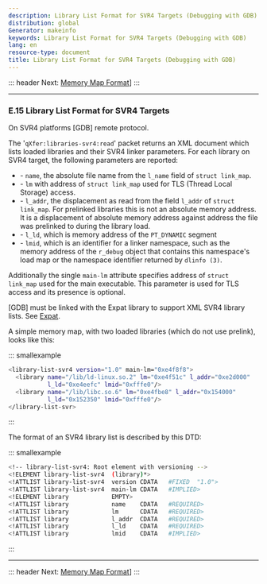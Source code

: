 ```yaml
---
description: Library List Format for SVR4 Targets (Debugging with GDB)
distribution: global
Generator: makeinfo
keywords: Library List Format for SVR4 Targets (Debugging with GDB)
lang: en
resource-type: document
title: Library List Format for SVR4 Targets (Debugging with GDB)
---
```

::: header
Next: [Memory Map Format](Memory-Map-Format.html#Memory-Map-Format)]
:::

---

### E.15 Library List Format for SVR4 Targets

On SVR4 platforms [GDB] remote protocol.

The '`qXfer:libraries-svr4:read`' packet returns an XML document which lists loaded libraries and their SVR4 linker parameters. For each library on SVR4 target, the following parameters are reported:

- \- `name`, the absolute file name from the `l_name` field of `struct link_map`.
- \- `lm` with address of `struct link_map` used for TLS (Thread Local Storage) access.
- \- `l_addr`, the displacement as read from the field `l_addr` of `struct link_map`. For prelinked libraries this is not an absolute memory address. It is a displacement of absolute memory address against address the file was prelinked to during the library load.
- \- `l_ld`, which is memory address of the `PT_DYNAMIC` segment
- \- `lmid`, which is an identifier for a linker namespace, such as the memory address of the `r_debug` object that contains this namespace's load map or the namespace identifier returned by `dlinfo (3)`.

Additionally the single `main-lm` attribute specifies address of `struct link_map` used for the main executable. This parameter is used for TLS access and its presence is optional.

[GDB] must be linked with the Expat library to support XML SVR4 library lists. See [Expat](Requirements.html#Expat).

A simple memory map, with two loaded libraries (which do not use prelink), looks like this:

::: smallexample

```bash
<library-list-svr4 version="1.0" main-lm="0xe4f8f8">
  <library name="/lib/ld-linux.so.2" lm="0xe4f51c" l_addr="0xe2d000"
           l_ld="0xe4eefc" lmid="0xfffe0"/>
  <library name="/lib/libc.so.6" lm="0xe4fbe8" l_addr="0x154000"
           l_ld="0x152350" lmid="0xfffe0"/>
</library-list-svr>
```

:::

The format of an SVR4 library list is described by this DTD:

::: smallexample

```bash
<!-- library-list-svr4: Root element with versioning -->
<!ELEMENT library-list-svr4  (library)*>
<!ATTLIST library-list-svr4  version CDATA   #FIXED  "1.0">
<!ATTLIST library-list-svr4  main-lm CDATA   #IMPLIED>
<!ELEMENT library            EMPTY>
<!ATTLIST library            name    CDATA   #REQUIRED>
<!ATTLIST library            lm      CDATA   #REQUIRED>
<!ATTLIST library            l_addr  CDATA   #REQUIRED>
<!ATTLIST library            l_ld    CDATA   #REQUIRED>
<!ATTLIST library            lmid    CDATA   #IMPLIED>
```

:::

---

::: header
Next: [Memory Map Format](Memory-Map-Format.html#Memory-Map-Format)]
:::
